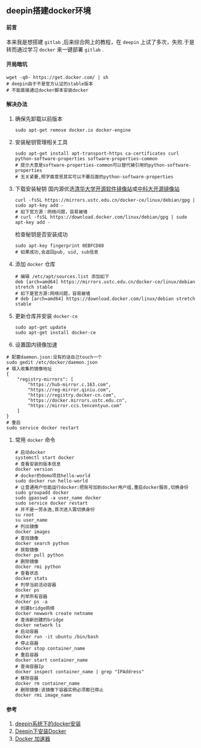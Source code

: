 ## deepin搭建docker环境

#### 前言
本来我是想搭建 `gitlab` ,后来综合网上的教程，在 `deepin` 上试了多次，失败.于是转而通过学习 `docker` 来一键部署 `gitlab` .

#### 开局暗坑
```SHELL
wget -q0- https://get.docker.com/ | sh
# deepin由于不是官方认证的stable版本
# 不能直接通过docker脚本安装docker
```

#### 解决办法
1. 确保先卸载以前版本
    ```SHELL
    sudo apt-get remove docker.io docker-engine
    ```
1. 安装秘钥管理相关工具
    ```SHELL
    sudo apt-get install apt-transport-https ca-certificates curl python-software-properties software-properties-common
    # 提示大意是software-properties-common可以替代被引用的python-software-properties
    # 无关紧要,照字面意思其实可以不要后面的python-software-properties
    ```

1. 下载安装秘钥
    国内源优选[清华大学开源软件镜像站](https://mirrors.tuna.tsinghua.edu.cn/help/docker-ce/)或[中科大开源镜像站](http://mirrors.ustc.edu.cn/)
    ```SHELL
    curl -fsSL https://mirrors.ustc.edu.cn/docker-ce/linux/debian/gpg | sudo apt-key add -
    # 如下官方源：网络问题，容易被墙
    # curl -fsSL https://download.docker.com/linux/debian/gpg | sudo apt-key add -
    ```

    检查秘钥是否安装成功
    ```SHELL
    sudo apt-key fingerprint 0EBFCD88
    # 如果成功,会返回pub, uid, sub信息
    ```

1. 添加 `docker` 仓库
    ```SHELL
    # 编辑 /etc/apt/sources.list 添加如下
    deb [arch=amd64] https://mirrors.ustc.edu.cn/docker-ce/linux/debian stretch stable
    # 如下是官方源:网络问题，容易被墙
    # deb [arch=amd64] https://download.docker.com/linux/debian stretch stable
    ```

1. 更新仓库并安装 `docker-ce`
    ```SHELL
    sudo apt-get update
    sudo apt-get install docker-ce
    ```
1. 设置国内镜像加速
```SHELL
# 配置daemon.json:没有的话自己touch一个
sudo gedit /etc/docker/daemon.json
# 填入收集的镜像地址
{
  	"registry-mirrors": [
        "https://hub-mirror.c.163.com",
        "https://reg-mirror.qiniu.com",
        "https://registry.docker-cn.com",
        "https://docker.mirrors.ustc.edu.cn",
        "https://mirror.ccs.tencentyun.com"
  	]
}
# 重启
sudo service docker restart
```

1. 常用 `docker` 命令
    ```SHELL
    # 启动docker
    systemctl start docker
    # 查看安装的版本信息
    docker version
    # docker的demo项目hello-world
    sudo docker run hello-world
    # 让普通用户也能运行docker:把账号加到docker用户组,重启docker服务,切换身份
    sudo groupadd docker
    sudo gpasswd -a user_name docker
    sudo service docker restart
    # 并不是一劳永逸,首次进入需切换身份
    su root
    su user_name
    # 列出镜像
    docker images
    # 查找镜像
    docker search python
    # 获取镜像
    docker pull python
    # 删除镜像
    docker rmi python
    # 查看状态
    docker stats 
    # 列举当前活动容器
    docker ps
    # 列举所有容器
    docker ps -a
    # 创建bridge网络
    docker newwork create netname
    # 查询新创建的bridge
    docker network ls
    # 启动容器
    docker run -it ubuntu /bin/bash
    # 停止容器
    docker stop container_name
    # 重启容器
    docker start container_name
    # 查询容器Ip
    docker inspect container_name | grep "IPAddress"
    # 移除容器
    docker rm container_name
    # 删除镜像:该镜像下容器实例必须都已停止
    docker rmi image_name
    ```
#### 参考
1. [deepin系统下的docker安装](https://www.jianshu.com/p/8200a3a50806 'deepin系统下的docker安装')
1. [Deepin下安装Docker](https://www.diandian100.cn/bce2e291.html 'Deepin下安装Docker')
1. [Docker 加速器](http://guide.daocloud.io/dcs/daocloud-9153151.html 'Docker 加速器')